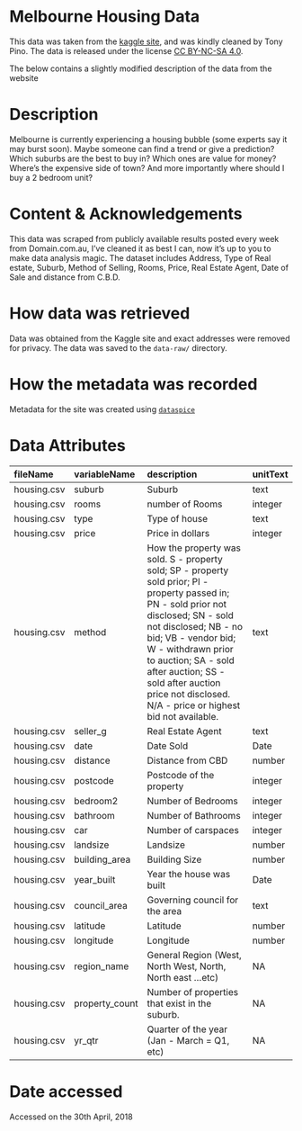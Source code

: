 
# Melbourne Housing Data

This data was taken from the [kaggle
site](https://www.kaggle.com/anthonypino/melbourne-housing-market/version/21),
and was kindly cleaned by Tony Pino. The data is released under the
license [CC
BY-NC-SA 4.0](https://creativecommons.org/licenses/by-nc-sa/4.0/).

The below contains a slightly modified description of the data from the
website

# Description

Melbourne is currently experiencing a housing bubble (some experts say
it may burst soon). Maybe someone can find a trend or give a prediction?
Which suburbs are the best to buy in? Which ones are value for money?
Where’s the expensive side of town? And more importantly where should I
buy a 2 bedroom unit?

# Content & Acknowledgements

This data was scraped from publicly available results posted every week
from Domain.com.au, I’ve cleaned it as best I can, now it’s up to you to
make data analysis magic. The dataset includes Address, Type of Real
estate, Suburb, Method of Selling, Rooms, Price, Real Estate Agent, Date
of Sale and distance from C.B.D.

# How data was retrieved

Data was obtained from the Kaggle site and exact addresses were removed
for privacy. The data was saved to the `data-raw/` directory.

# How the metadata was recorded

Metadata for the site was created using
[`dataspice`](https://github.com/ropenscilabs/dataspice)

# Data Attributes

| fileName    | variableName    | description                                                                                                                                                                                                                                                                                                                            | unitText |
| :---------- | :-------------- | :------------------------------------------------------------------------------------------------------------------------------------------------------------------------------------------------------------------------------------------------------------------------------------------------------------------------------------- | :------- |
| housing.csv | suburb          | Suburb                                                                                                                                                                                                                                                                                                                                 | text     |
| housing.csv | rooms           | number of Rooms                                                                                                                                                                                                                                                                                                                        | integer  |
| housing.csv | type            | Type of house                                                                                                                                                                                                                                                                                                                          | text     |
| housing.csv | price           | Price in dollars                                                                                                                                                                                                                                                                                                                       | integer  |
| housing.csv | method          | How the property was sold. S - property sold; SP - property sold prior; PI - property passed in; PN - sold prior not disclosed; SN - sold not disclosed; NB - no bid; VB - vendor bid; W - withdrawn prior to auction; SA - sold after auction; SS - sold after auction price not disclosed. N/A - price or highest bid not available. | text     |
| housing.csv | seller\_g       | Real Estate Agent                                                                                                                                                                                                                                                                                                                      | text     |
| housing.csv | date            | Date Sold                                                                                                                                                                                                                                                                                                                              | Date     |
| housing.csv | distance        | Distance from CBD                                                                                                                                                                                                                                                                                                                      | number   |
| housing.csv | postcode        | Postcode of the property                                                                                                                                                                                                                                                                                                               | integer  |
| housing.csv | bedroom2        | Number of Bedrooms                                                                                                                                                                                                                                                                                                                     | integer  |
| housing.csv | bathroom        | Number of Bathrooms                                                                                                                                                                                                                                                                                                                    | integer  |
| housing.csv | car             | Number of carspaces                                                                                                                                                                                                                                                                                                                    | integer  |
| housing.csv | landsize        | Landsize                                                                                                                                                                                                                                                                                                                               | number   |
| housing.csv | building\_area  | Building Size                                                                                                                                                                                                                                                                                                                          | number   |
| housing.csv | year\_built     | Year the house was built                                                                                                                                                                                                                                                                                                               | Date     |
| housing.csv | council\_area   | Governing council for the area                                                                                                                                                                                                                                                                                                         | text     |
| housing.csv | latitude        | Latitude                                                                                                                                                                                                                                                                                                                               | number   |
| housing.csv | longitude       | Longitude                                                                                                                                                                                                                                                                                                                              | number   |
| housing.csv | region\_name    | General Region (West, North West, North, North east …etc)                                                                                                                                                                                                                                                                              | NA       |
| housing.csv | property\_count | Number of properties that exist in the suburb.                                                                                                                                                                                                                                                                                         | NA       |
| housing.csv | yr\_qtr         | Quarter of the year (Jan - March = Q1, etc)                                                                                                                                                                                                                                                                                            | NA       |

# Date accessed

Accessed on the 30th April, 2018
